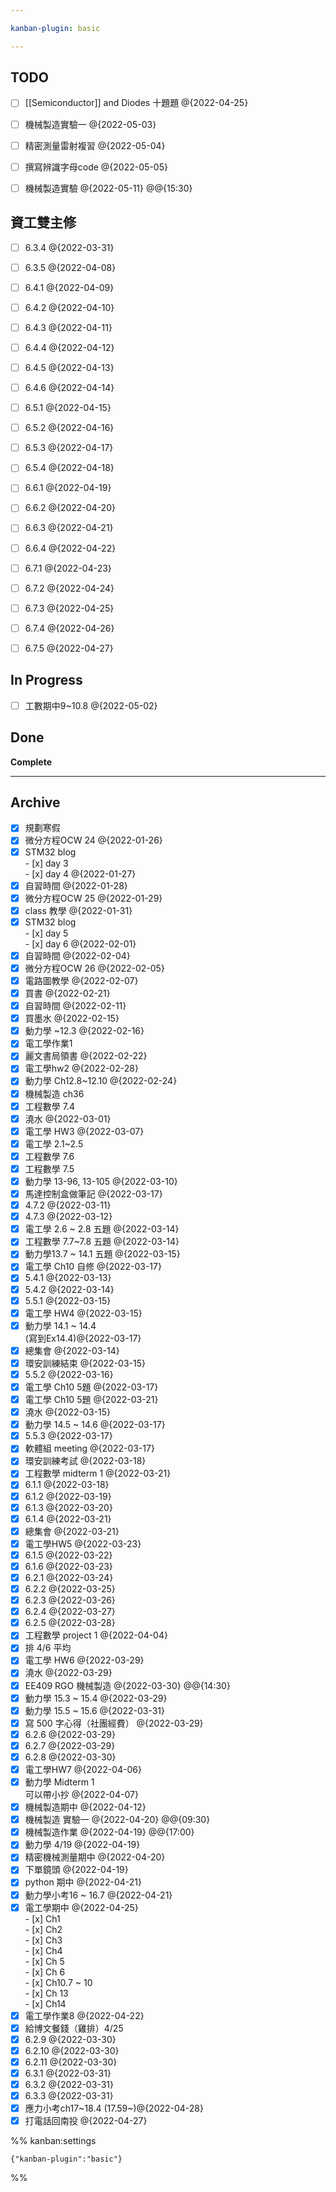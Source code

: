 ```yaml
---

kanban-plugin: basic

---
```


## TODO

- [ ] [[Semiconductor]] and Diodes 十題題 @{2022-04-25}
- [ ] 機械製造實驗一 @{2022-05-03}
- [ ] 精密測量雷射複習 @{2022-05-04}
- [ ] 撰寫辨識字母code @{2022-05-05}
- [ ] 機械製造實驗 @{2022-05-11} @@{15:30}


## 資工雙主修

- [ ] 6.3.4 @{2022-03-31}
- [ ] 6.3.5 @{2022-04-08}
- [ ] 6.4.1 @{2022-04-09}
- [ ] 6.4.2 @{2022-04-10}
- [ ] 6.4.3 @{2022-04-11}
- [ ] 6.4.4 @{2022-04-12}
- [ ] 6.4.5 @{2022-04-13}
- [ ] 6.4.6 @{2022-04-14}
- [ ] 6.5.1 @{2022-04-15}
- [ ] 6.5.2 @{2022-04-16}
- [ ] 6.5.3 @{2022-04-17}
- [ ] 6.5.4 @{2022-04-18}
- [ ] 6.6.1 @{2022-04-19}
- [ ] 6.6.2 @{2022-04-20}
- [ ] 6.6.3 @{2022-04-21}
- [ ] 6.6.4 @{2022-04-22}
- [ ] 6.7.1 @{2022-04-23}
- [ ] 6.7.2 @{2022-04-24}
- [ ] 6.7.3 @{2022-04-25}
- [ ] 6.7.4 @{2022-04-26}
- [ ] 6.7.5 @{2022-04-27}


## In Progress

- [ ] 工數期中9~10.8 @{2022-05-02}


## Done

**Complete**


***

## Archive

- [x] 規劃寒假
- [x] 微分方程OCW 24 @{2022-01-26}
- [x] STM32 blog<br>- [x] day 3<br>- [x] day 4 @{2022-01-27}
- [x] 自習時間 @{2022-01-28}
- [x] 微分方程OCW 25 @{2022-01-29}
- [x] class 教學 @{2022-01-31}
- [x] STM32 blog<br>- [x] day 5<br>- [x] day 6 @{2022-02-01}
- [x] 自習時間 @{2022-02-04}
- [x] 微分方程OCW 26 @{2022-02-05}
- [x] 電路圖教學 @{2022-02-07}
- [x] 買書 @{2022-02-21}
- [x] 自習時間 @{2022-02-11}
- [x] 買墨水 @{2022-02-15}
- [x] 動力學 ~12.3 @{2022-02-16}
- [x] 電工學作業1
- [x] 麗文書局領書 @{2022-02-22}
- [x] 電工學hw2 @{2022-02-28}
- [x] 動力學 Ch12.8~12.10 @{2022-02-24}
- [x] 機械製造 ch36
- [x] 工程數學 7.4
- [x] 澆水 @{2022-03-01}
- [x] 電工學 HW3 @{2022-03-07}
- [x] 電工學 2.1~2.5
- [x] 工程數學 7.6
- [x] 工程數學 7.5
- [x] 動力學 13-96, 13-105 @{2022-03-10}
- [x] 馬達控制盒做筆記 @{2022-03-17}
- [x] 4.7.2 @{2022-03-11}
- [x] 4.7.3 @{2022-03-12}
- [x] 電工學 2.6 ~ 2.8 五題 @{2022-03-14}
- [x] 工程數學 7.7~7.8 五題 @{2022-03-14}
- [x] 動力學13.7 ~ 14.1 五題 @{2022-03-15}
- [x] 電工學 Ch10 自修 @{2022-03-17}
- [x] 5.4.1 @{2022-03-13}
- [x] 5.4.2 @{2022-03-14}
- [x] 5.5.1 @{2022-03-15}
- [x] 電工學 HW4 @{2022-03-15}
- [x] 動力學 14.1 ~ 14.4 <br>(寫到Ex14.4)@{2022-03-17}
- [x] 總集會 @{2022-03-14}
- [x] 環安訓練結束 @{2022-03-15}
- [x] 5.5.2 @{2022-03-16}
- [x] 電工學 Ch10 5題 @{2022-03-17}
- [x] 電工學 Ch10 5題 @{2022-03-21}
- [x] 澆水 @{2022-03-15}
- [x] 動力學 14.5 ~ 14.6 @{2022-03-17}
- [x] 5.5.3 @{2022-03-17}
- [x] 軟體組 meeting @{2022-03-17}
- [x] 環安訓練考試 @{2022-03-18}
- [x] 工程數學 midterm 1 @{2022-03-21}
- [x] 6.1.1 @{2022-03-18}
- [x] 6.1.2 @{2022-03-19}
- [x] 6.1.3 @{2022-03-20}
- [x] 6.1.4 @{2022-03-21}
- [x] 總集會 @{2022-03-21}
- [x] 電工學HW5 @{2022-03-23}
- [x] 6.1.5 @{2022-03-22}
- [x] 6.1.6 @{2022-03-23}
- [x] 6.2.1 @{2022-03-24}
- [x] 6.2.2 @{2022-03-25}
- [x] 6.2.3 @{2022-03-26}
- [x] 6.2.4 @{2022-03-27}
- [x] 6.2.5 @{2022-03-28}
- [x] 工程數學 project 1 @{2022-04-04}
- [x] 排 4/6 平均
- [x] 電工學 HW6 @{2022-03-29}
- [x] 澆水 @{2022-03-29}
- [x] EE409 RGO 機械製造 @{2022-03-30} @@{14:30}
- [x] 動力學 15.3 ~ 15.4 @{2022-03-29}
- [x] 動力學 15.5 ~ 15.6 @{2022-03-31}
- [x] 寫 500 字心得（社團經費） @{2022-03-29}
- [x] 6.2.6 @{2022-03-29}
- [x] 6.2.7 @{2022-03-29}
- [x] 6.2.8 @{2022-03-30}
- [x] 電工學HW7 @{2022-04-06}
- [x] 動力學 Midterm 1<br>可以帶小抄 @{2022-04-07}
- [x] 機械製造期中 @{2022-04-12}
- [x] 機械製造 實驗一 @{2022-04-20} @@{09:30}
- [x] 機械製造作業 @{2022-04-19} @@{17:00}
- [x] 動力學 4/19 @{2022-04-19}
- [x] 精密機械測量期中 @{2022-04-20}
- [x] 下單鏡頭 @{2022-04-19}
- [x] python 期中 @{2022-04-21}
- [x] 動力學小考16 ~ 16.7 @{2022-04-21}
- [x] 電工學期中 @{2022-04-25}<br>- [x] Ch1<br>- [x] Ch2<br>- [x] Ch3<br>- [x] Ch4<br>- [x] Ch 5<br>- [x] Ch 6<br>- [x] Ch10.7 ~ 10<br>- [x] Ch 13<br>- [x] Ch14
- [x] 電工學作業8 @{2022-04-22}
- [x] 給博文餐錢（雞排）4/25
- [x] 6.2.9 @{2022-03-30}
- [x] 6.2.10 @{2022-03-30}
- [x] 6.2.11 @{2022-03-30}
- [x] 6.3.1 @{2022-03-31}
- [x] 6.3.2 @{2022-03-31}
- [x] 6.3.3 @{2022-03-31}
- [x] 應力小考ch17~18.4 (17.59~)@{2022-04-28}
- [x] 打電話回南投 @{2022-04-27}

%% kanban:settings
```
{"kanban-plugin":"basic"}
```
%%